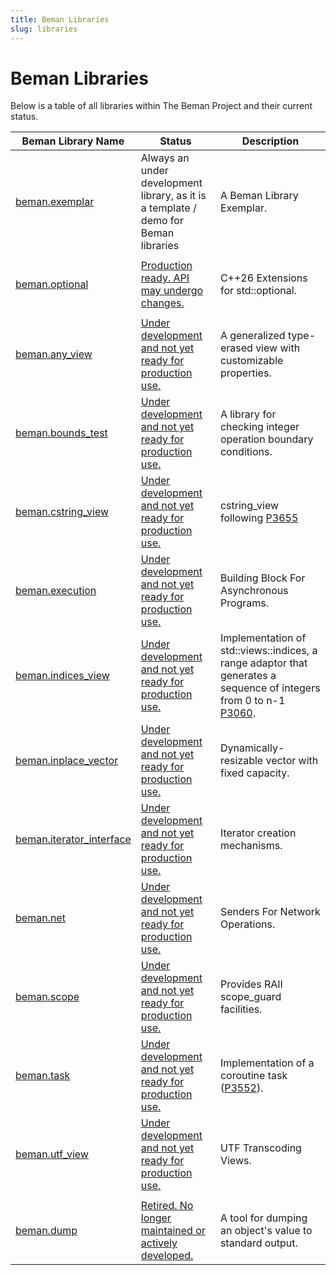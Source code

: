 ```yaml
---
title: Beman Libraries
slug: libraries
---
```


# Beman Libraries

Below is a table of all libraries within The Beman Project and their current status.

| Beman Library Name | Status                                             | Description |
|---------------------|----------------------------------------------------|-------------|
| [beman.exemplar](https://github.com/bemanproject/exemplar)        | Always an under development library, as it is a template / demo for Beman libraries | A Beman Library Exemplar. |
| |
| [beman.optional](https://github.com/bemanproject/optional)    | [Production ready. API may undergo changes.](https://github.com/bemanproject/beman/blob/main/docs/BEMAN_LIBRARY_MATURITY_MODEL.md#production-ready-api-may-undergo-changes) | C++26 Extensions for std::optional. |
| | |
| [beman.any_view](https://github.com/bemanproject/any_view)  | [Under development and not yet ready for production use.](https://github.com/bemanproject/beman/blob/main/docs/BEMAN_LIBRARY_MATURITY_MODEL.md#under-development-and-not-yet-ready-for-production-use) |A generalized type-erased view with customizable properties.|
| [beman.bounds_test](https://github.com/bemanproject/bounds_test)       | [Under development and not yet ready for production use.](https://github.com/bemanproject/beman/blob/main/docs/BEMAN_LIBRARY_MATURITY_MODEL.md#under-development-and-not-yet-ready-for-production-use) | A library for checking integer operation boundary conditions. |
| [beman.cstring_view](https://github.com/bemanproject/cstring_view)       | [Under development and not yet ready for production use.](https://github.com/bemanproject/beman/blob/main/docs/BEMAN_LIBRARY_MATURITY_MODEL.md#under-development-and-not-yet-ready-for-production-use) |  cstring_view following [P3655](https://wg21.link/P3655)  |
| [beman.execution](https://github.com/bemanproject/execution)  | [Under development and not yet ready for production use.](https://github.com/bemanproject/beman/blob/main/docs/BEMAN_LIBRARY_MATURITY_MODEL.md#under-development-and-not-yet-ready-for-production-use) | Building Block For Asynchronous Programs.|
| [beman.indices_view](https://github.com/bemanproject/indices_view) | [Under development and not yet ready for production use.](https://github.com/bemanproject/beman/blob/main/docs/BEMAN_LIBRARY_MATURITY_MODEL.md#under-development-and-not-yet-ready-for-production-use) | Implementation of std::views::indices, a range adaptor that generates a sequence of integers from 0 to n-1 [P3060](https:wg21.link/P3060). |
| [beman.inplace_vector](https://github.com/bemanproject/inplace_vector) | [Under development and not yet ready for production use.](https://github.com/bemanproject/beman/blob/main/docs/BEMAN_LIBRARY_MATURITY_MODEL.md#under-development-and-not-yet-ready-for-production-use) | Dynamically-resizable vector with fixed capacity.|
| [beman.iterator_interface](https://github.com/bemanproject/iterator_interface) | [Under development and not yet ready for production use.](https://github.com/bemanproject/beman/blob/main/docs/BEMAN_LIBRARY_MATURITY_MODEL.md#under-development-and-not-yet-ready-for-production-use) | Iterator creation mechanisms.|
| [beman.net](https://github.com/bemanproject/net)             | [Under development and not yet ready for production use.](https://github.com/bemanproject/beman/blob/main/docs/BEMAN_LIBRARY_MATURITY_MODEL.md#under-development-and-not-yet-ready-for-production-use) | Senders For Network Operations.|
| [beman.scope](https://github.com/bemanproject/scope)             | [Under development and not yet ready for production use.](https://github.com/bemanproject/beman/blob/main/docs/BEMAN_LIBRARY_MATURITY_MODEL.md#under-development-and-not-yet-ready-for-production-use) |  Provides RAII scope_guard facilities.|
| [beman.task](https://github.com/bemanproject/task)             | [Under development and not yet ready for production use.](https://github.com/bemanproject/beman/blob/main/docs/BEMAN_LIBRARY_MATURITY_MODEL.md#under-development-and-not-yet-ready-for-production-use) | Implementation of a coroutine task ([P3552](https://wg21.link/p3552)).|
| [beman.utf_view](https://github.com/bemanproject/utf_view)       | [Under development and not yet ready for production use.](https://github.com/bemanproject/beman/blob/main/docs/BEMAN_LIBRARY_MATURITY_MODEL.md#under-development-and-not-yet-ready-for-production-use) | UTF Transcoding Views.|
| | |
| [beman.dump](https://github.com/bemanproject/dump)               | [Retired. No longer maintained or actively developed.](https://github.com/bemanproject/beman/blob/main/docs/BEMAN_LIBRARY_MATURITY_MODEL.md#retired-no-longer-maintained-or-actively-developed) | A tool for dumping an object's value to standard output.|
